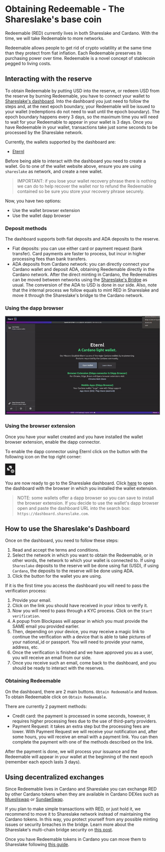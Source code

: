# Obtaining Redeemable - The Shareslake's base coin

Redeemable (RED) currently lives in both Shareslake and Cardano. With the time, we will take Redeemable to more networks.

Redeemable allows people to get rid of crypto volatility at the same time than they protect from fiat inflation. Each Redeemable preserves its purchasing power over time. Redeemable is a novel concept of stablecoin pegged to living costs.

## Interacting with the reserve

To obtain Redeemable by putting USD into the reserve, or redeem USD from the reserve by burning Redeemable, you have to connect your wallet to [Shareslake's dashboard](https://dashboard.shareslake.com). Into the dashboard you just need to follow the steps and, at the next epoch boundary, your Redeemable will be issued to your wallet (redemptions do not need to wait until the epoch boundary). The epoch boundary happens every 3 days, so the maximum time you will need to wait for your Redeemable to appear in your wallet is 3 days. Once you have Redeemable in your wallet, transactions take just some seconds to be processed by the Shareslake network.

Currently, the wallets supported by the dashboard are:

- [Eternl](https://eternl.io/app/shareslake/welcome)

Before being able to interact with the dashboard you need to create a wallet. Go to one of the wallet website above, ensure you are using `shareslake` as network, and create a new wallet.

> IMPORTANT: if you lose your wallet recovery phrase there is nothing we can do to help recover the wallet nor to refund the Redeemable contained so be sure you store your recovery phrase securely.

Now, you have two options:

- Use the wallet browser extension
- Use the wallet dapp browser

### Deposit methods

The dashboard supports both fiat deposits and ADA deposits to the reserve.

* Fiat deposits: you can use either card or payment request (bank transfer). Card payments are faster to process, but incur in higher processing fees than bank transfers.
* ADA deposits from Cardano network: you can directly connect your Cardano wallet and deposit ADA, obtaining Reedemable directly in the Cardano network. After the direct minting in Cardano, the Redeemables can be moved between networks using the [Shareslake's Bridge](https://bridge.shareslake.com) as usual. The conversion of the ADA to USD is done in our side. Also, note that the internal process we follow equals to mint RED in Shareslake and move it through the Shareslake's bridge to the Cardano network.

### Using the dapp browser

![Eternl dapp browser](videos/eternl.gif)

### Using the browser extension

Once you have your wallet created and you have installed the wallet browser extension, enable the dapp connector.

To enable the dapp connector using Eternl click on the button with the following icon on the top right corner:

![Eternl Dapp Connector button](/images/eternl-dapp-connector.png)

You are now ready to go to the Shareslake dashboard. Click [here](https://dashboard.shareslake.com) to open the dashboard with the browser in which you installed the wallet extension.

> NOTE: some wallets offer a dapp browser so you can save to install the browser extension. If you decide to use the wallet's dapp browser open and paste the dashboard URL into the search box: `https://dashboard.shareslake.com`.

## How to use the Shareslake's Dashboard

Once on the dashboard, you need to follow these steps:

1. Read and accept the terms and conditions.
1. Select the network in which you want to obtain the Redeemable, or in other words, the network to which your wallet is connected to. If using `Shareslake` deposits to the reserve will be done using fiat (USD), if using `Cardano`, the deposits to the reserve will be done using ADA.
1. Click the button for the wallet you are using.

If it is the first time you access the dashboard you will need to pass the verification process:

1. Provide your email.
1. Click on the link you should have received in your inbox to verify it.
1. Now you will need to pass through a KYC process. Click on the `Start verification`.
1. A popup from Blockpass will appear in which you must provide the SAME email you provided earlier.
1. Then, depending on your device, you may receive a magic link to continue the verification with a device that is able to take pictures of your national_id or passport. You will need to provide your name, address, etc.
1. Once the verification is finished and we have approved you as a user, you will receive an email from our side.
1. Once you receive such an email, come back to the dashboard, and you should be ready to interact with the reserves.

### Obtaining Redeemable

On the dashboard, there are 2 main buttons. `Obtain Redeemable` and `Redeem`. To obtain Redeemable click on `Obtain Redeemable`.

There are currently 2 payment methods:

- Credit card: the payment is processed in some seconds, however, it requires higher processing fees due to the use of third-party providers.
- Payment Request: it takes an extra step but the processing fees are lower. With Payment Request we will receive your notification and, after some hours, you will receive an email with a payment link. You can then complete the payment with one of the methods described on the link.

After the payment is done, we will process your issuance and the Redeemable will appear in your wallet at the beginning of the next epoch (remember each epoch lasts 3 days).

## Using decentralized exchanges

Since Redeemable lives in Cardano and Shareslake you can exchange RED by other Cardano tokens when they are available in Cardano DEXes such as [Muesliswap](https://muesliswap.com/) or [SundaeSwap](https://sundaeswap.finance/).

If you plan to make simple transactions with RED, or just hold it, we recommend to move it to Shareslake network instead of maintaining the Cardano tokens. In this way, you protect yourself from any possible minting issues or security breaches in the bridge. Learn more about the Shareslake's multi-chain bridge security on [this post](https://blog.shareslake.com/shareslake-bridge/).

Once you have Redeemable tokens in Cardano you can move them to Shareslake following [this guide](bridge.md).
